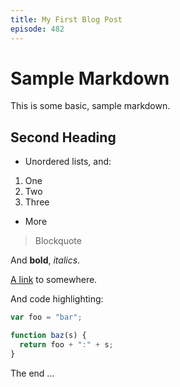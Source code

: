 ```yaml
---
title: My First Blog Post
episode: 482
---
```


# Sample Markdown

This is some basic, sample markdown.

## Second Heading

- Unordered lists, and:

1. One
2. Two
3. Three

- More

> Blockquote

And **bold**, _italics_.

[A link](https://markdowntohtml.com) to somewhere.

And code highlighting:

```js
var foo = "bar";

function baz(s) {
  return foo + ":" + s;
}
```

The end ...
